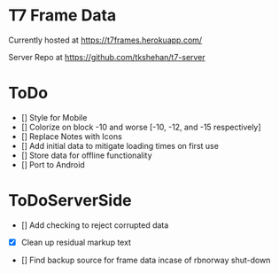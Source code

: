# T7 Frame Data
Currently hosted at https://t7frames.herokuapp.com/

Server Repo at https://github.com/tkshehan/t7-server

# ToDo
- [] Style for Mobile
- [] Colorize on block -10 and worse [-10, -12, and -15 respectively]
- [] Replace Notes with Icons
- [] Add initial data to mitigate loading times on first use
- [] Store data for offline functionality
- [] Port to Android

# ToDoServerSide
- [] Add checking to reject corrupted data
- [x] Clean up residual markup text
- [] Find backup source for frame data incase of rbnorway shut-down
